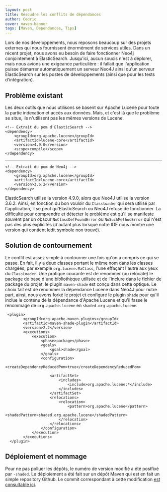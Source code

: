 ```yaml
---
layout: post
title: Résoudre les conflits de dépendances
author: Cedric
cover: maven-banner
tags: [Maven, Dependances, Tips]
---
```


Lors de nos développements, nous reposons beaucoup sur des projets externes qui nous fournissent énormément de services
utiles. Dans un récent projet, nous avons eu besoin de faire fonctionner Neo4j conjointement à ElasticSearch. Jusqu'ici,
aucun soucis n'est à déplorer, mais nous avions une exigeance particulière : il fallait que l'application puisse
démarrer automatiquement un serveur Neo4J ainsi qu'un serveur ElasticSearch sur les postes de développements (ainsi que
pour les tests d'intégration).
## Problème existant
Les deux outils que nous utilisons se basent sur Apache Lucene pour toute la partie indexation et accès aux données.
Mais, et c'est là que le problème se situe, ils n'utilisent pas les mêmes versions de Lucene.

    <!-- Extrait du pom d'ElasticSearch -->
    <dependency>
        <groupId>org.apache.lucene</groupId>
        <artifactId>lucene-core</artifactId>
        <version>4.9.0</version>
        <scope>compile</scope>
    </dependency>
    
<hr>

    <!-- Extrait du pom de Neo4j --> 
    <dependency>
        <groupId>org.apache.lucene</groupId>
        <artifactId>lucene-core</artifactId>
        <version>3.6.2</version>
    </dependency>

ElasticSearch utilise la version 4.9.0, alors que Neo4J utilise la version 3.6.2. Ainsi, en fonction du bon vouloir du
`Classloader` qui sera utilisé par l'application, il se peut qu'ElasticSearch ou Neo4J refuse de fonctionner. La
difficulté pour comprendre et détecter le problème est qu'il se manifeste souvent par un obscur `NoClassDefFoundError`
ou `NoSuchMethodError` qui n'est pas des plus explicites (d'autant plus lorsque notre IDE nous montre une version qui
contient ledit symbole non trouvé).

## Solution de contournement
Le conflit est assez simple à contourner une fois qu'on a compris ce qui se passe. En fait, il y a deux classes portant
le même nom dans les classes chargées, par exemple `org.lucene.MaClass`, l'une effaçant l'autre aux yeux du
`ClassLoader`.
Une pratique courante est de renommer (ou relocate) le package de base d'une bibliothèque utilisée et de l'inclure dans
le fichier de package du projet, le plugin `maven-shade` est conçu dans cette optique.
Le choix fait est de renommer la dépendance Lucene dans Neo4J pour notre part, ainsi, nous avons forké le projet et
configuré le plugin `shade` pour qu'il inclue le contenu de la dépendance d'Apache Lucene et qu'il fasse le renommage de
`org.apache.lucene` en `shaded.org.apache.lucene`.

     <plugin>
            <groupId>org.apache.maven.plugins</groupId>
            <artifactId>maven-shade-plugin</artifactId>
            <version>2.2</version>
            <executions>
                <execution>
                    <phase>package</phase>
                    <goals>
                        <goal>shade</goal>
                    </goals>
                    <configuration>
                        <createDependencyReducedPom>true</createDependencyReducedPom>

                        <artifactSet>
                            <includes>
                                <include>org.apache.lucene:*</include>
                            </includes>
                        </artifactSet>
                        <relocations>
                            <relocation>
                                <pattern>org.apache.lucene</pattern>
                                <shadedPattern>shaded.org.apache.lucene</shadedPattern>
                            </relocation>
                        </relocations>
                    </configuration>
                </execution>
            </executions>
      </plugin>

## Déploiement et nommage
Pour ne pas polluer les dépôts, le numéro de version modifié a été postfixé par `-shaded`. Le déploiement a été fait sur
un dépôt Maven qui est en fait un simple repository Github.
Le commit correspondant à cette modification [est consultable
ici](https://github.com/CedricGatay/neo4j/commit/452f58fca69ffe3b1d0eab6261b8342f8da95889).


